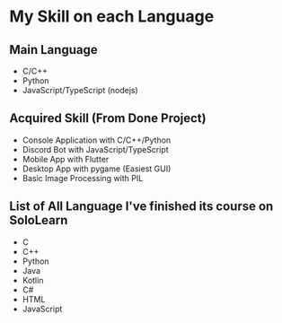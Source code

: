 # My Skill on each Language

## Main Language

- C/C++
- Python
- JavaScript/TypeScript (nodejs)

## Acquired Skill (From Done Project)

- Console Application with C/C++/Python
- Discord Bot with JavaScript/TypeScript
- Mobile App with Flutter
- Desktop App with pygame (Easiest GUI)
- Basic Image Processing with PIL

## List of All Language I've finished its course on SoloLearn

- C
- C++
- Python
- Java
- Kotlin
- C#
- HTML
- JavaScript
